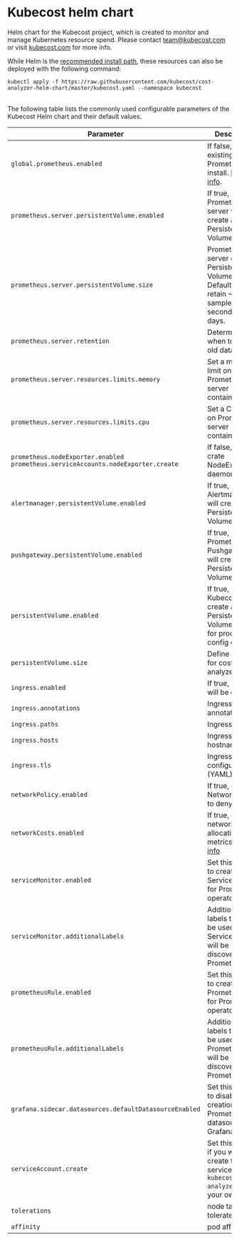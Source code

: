 # Kubecost helm chart
Helm chart for the Kubecost project, which is created to monitor and manage Kubernetes resource spend. Please contact team@kubecost.com or visit [kubecost.com](http://kubecost.com) for more info.

While Helm is the [recommended install path](http://kubecost.com/install), these resources can also be deployed with the following command:<a name="manifest"></a>

`kubectl apply -f https://raw.githubusercontent.com/kubecost/cost-analyzer-helm-chart/master/kubecost.yaml --namespace kubecost`

<a name="config-options"></a><br/>
The following table lists the commonly used configurable parameters of the Kubecost Helm chart and their default values.

Parameter | Description | Default
--------- | ----------- | -------
`global.prometheus.enabled` | If false, use an existing Prometheus install. [More info](http://docs.kubecost.com/custom-prom). | `true`
`prometheus.server.persistentVolume.enabled` | If true, Prometheus server will create a Persistent Volume Claim. | `true`
`prometheus.server.persistentVolume.size` | Prometheus server data Persistent Volume size. Default set to retain ~6000 samples per second for 15 days. | `32Gi`
`prometheus.server.retention` | Determines when to remove old data. | `15d`
`prometheus.server.resources.limits.memory` | Set a memory limit on Prometheus server container. | `not set`
`prometheus.server.resources.limits.cpu` | Set a CPU limit on Prometheus server container. | `not set`
`prometheus.nodeExporter.enabled` `prometheus.serviceAccounts.nodeExporter.create` | If false, do not crate NodeExporter daemonset.  | `true`
`alertmanager.persistentVolume.enabled` | If true, Alertmanager will create a Persistent Volume Claim. | `true`
`pushgateway.persistentVolume.enabled` | If true, Prometheus Pushgateway will create a Persistent Volume Claim. | `true`
`persistentVolume.enabled` | If true, Kubecost will create a Persistent Volume Claim for product config data.  | `true`
`persistentVolume.size` | Define PVC size for cost-analyzer  | `0.2Gi`
`ingress.enabled` | If true, Ingress will be created | `false`
`ingress.annotations` | Ingress annotations | `{}`
`ingress.paths` | Ingress paths | `["/"]`
`ingress.hosts` | Ingress hostnames | `[cost-analyzer.local]`
`ingress.tls` | Ingress TLS configuration (YAML) | `[]`
`networkPolicy.enabled` | If true, create a NetworkPolicy to deny egress  | `false`
`networkCosts.enabled` | If true, collect network allocation metrics [More info](http://docs.kubecost.com/network-allocation) | `false`
`serviceMonitor.enabled` | Set this to `true` to create ServiceMonitor for Prometheus operator | `false`
`serviceMonitor.additionalLabels` | Additional labels that can be used so ServiceMonitor will be discovered by Prometheus | `{}`
`prometheusRule.enabled` | Set this to `true` to create PrometheusRule for Prometheus operator | `false`
`prometheusRule.additionalLabels` | Additional labels that can be used so PrometheusRule will be discovered by Prometheus | `{}`
`grafana.sidecar.datasources.defaultDatasourceEnabled` | Set this to `false` to disable creation of Prometheus datasource in Grafana | `true`
`serviceAccount.create` | Set this to `false` if you want to create the service account `kubecost-cost-analyzer` on your own | `true`
`tolerations` | node taints to tolerate | `[]`
`affinity` | pod affinity | `{}`